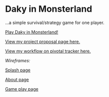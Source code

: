 # Daky in Monsterland
...a simple survival/strategy game for one player.

[Play Daky in Monsterland!](daky-in-monsterland.surge.sh)

[View my project proposal page here.](http://bchapin-capstone-proposal.surge.sh/)

[View my workflow on pivotal tracker here.](https://www.pivotaltracker.com/n/projects/1978859)

_Wireframes:_

[Splash page](https://wireframe.cc/ODaWuB)

[About page](https://wireframe.cc/B8Wxlf)

[Game play page](https://wireframe.cc/I5DazT)
